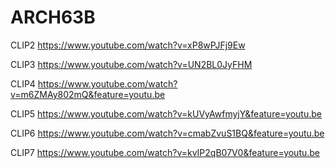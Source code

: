 # ARCH63B

CLIP2 https://www.youtube.com/watch?v=xP8wPJFj9Ew

CLIP3 https://www.youtube.com/watch?v=UN2BL0JyFHM

CLIP4 https://www.youtube.com/watch?v=m6ZMAy802mQ&feature=youtu.be

CLIP5 https://www.youtube.com/watch?v=kUVyAwfmyjY&feature=youtu.be

CLIP6 https://www.youtube.com/watch?v=cmabZvuS1BQ&feature=youtu.be

CLIP7 https://www.youtube.com/watch?v=kvIP2qB07V0&feature=youtu.be
